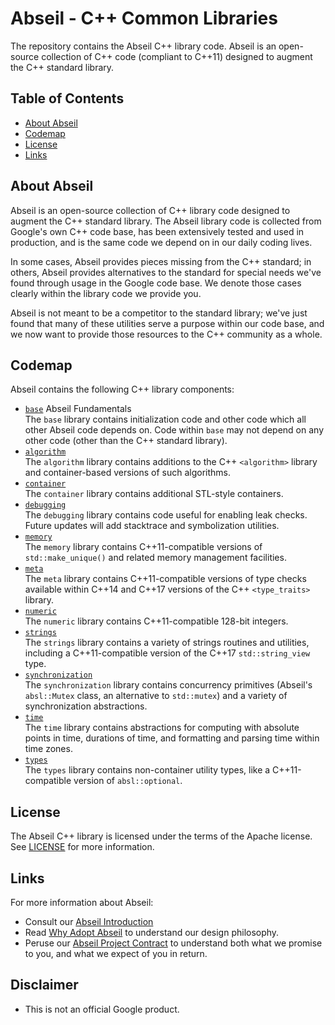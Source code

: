 # Abseil - C++ Common Libraries

The repository contains the Abseil C++ library code. Abseil is an open-source
collection of C++ code (compliant to C++11) designed to augment the C++
standard library.

## Table of Contents

- [About Abseil](#about)
- [Codemap](#codemap)
- [License](#license)
- [Links](#links)

<a name="about"></a>
## About Abseil

Abseil is an open-source collection of C++ library code designed to augment
the C++ standard library. The Abseil library code is collected from Google's
own C++ code base, has been extensively tested and used in production, and
is the same code we depend on in our daily coding lives.

In some cases, Abseil provides pieces missing from the C++ standard; in
others, Abseil provides alternatives to the standard for special needs
we've found through usage in the Google code base. We denote those cases
clearly within the library code we provide you.

Abseil is not meant to be a competitor to the standard library; we've
just found that many of these utilities serve a purpose within our code
base, and we now want to provide those resources to the C++ community as
a whole.

## Codemap

Abseil contains the following C++ library components:

* [`base`](base/) Abseil Fundamentals
  <br /> The `base` library contains initialization code and other code which
  all other Abseil code depends on. Code within `base` may not depend on any
  other code (other than the C++ standard library).
* [`algorithm`](algorithm/)
  <br /> The `algorithm` library contains additions to the C++ `<algorithm>`
  library and container-based versions of such algorithms.
* [`container`](container)
  <br /> The `container` library contains additional STL-style containers.
* [`debugging`](debugging)
  <br /> The `debugging` library contains code useful for enabling leak
  checks. Future updates will add stacktrace and symbolization utilities.
* [`memory`](memory)
  <br /> The `memory` library contains C++11-compatible versions of
  `std::make_unique()` and related memory management facilities.
* [`meta`](meta)
  <br /> The `meta` library contains C++11-compatible versions of type checks
  available within C++14 and C++17 versions of the C++ `<type_traits>` library.
* [`numeric`](numeric)
  <br /> The `numeric` library contains C++11-compatible 128-bit integers.
* [`strings`](strings)
  <br /> The `strings` library contains a variety of strings routines and
  utilities, including a C++11-compatible version of the C++17
  `std::string_view` type.
* [`synchronization`](synchronization)
  <br /> The `synchronization` library contains concurrency primitives (Abseil's
  `absl::Mutex` class, an alternative to `std::mutex`) and a variety of
  synchronization abstractions.
* [`time`](time)
  <br /> The `time` library contains abstractions for computing with absolute
  points in time, durations of time, and formatting and parsing time within
  time zones.
* [`types`](types)
  <br /> The `types` library contains non-container utility types, like a 
  C++11-compatible version of `absl::optional`.

## License

The Abseil C++ library is licensed under the terms of the Apache
license. See [LICENSE](LICENSE) for more information.

## Links

For more information about Abseil:

* Consult our [Abseil Introduction](http://abseil.io/about/about/intro)
* Read [Why Adopt Abseil](http://abseil.io/about/philosophy) to understand our
  design philosophy.
* Peruse our [Abseil Project Contract](http://abseil.io/about/contract) to
  understand both what we promise to you, and what we expect of you in return.

## Disclaimer

*   This is not an official Google product.
